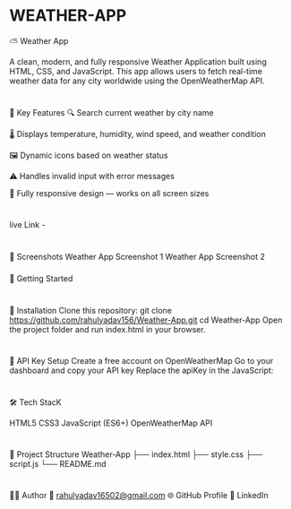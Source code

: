 # WEATHER-APP
⛅ Weather App

A clean, modern, and fully responsive Weather Application built using HTML, CSS, and JavaScript. 
This app allows users to fetch real-time weather data for any city worldwide using the OpenWeatherMap API.

#
🌟 Key Features
🔍 Search current weather by city name

🌡️ Displays temperature, humidity, wind speed, and weather condition

🖼️ Dynamic icons based on weather status

⚠️ Handles invalid input with error messages

📱 Fully responsive design — works on all screen sizes
#
live Link -
#
📸 Screenshots
Weather App Screenshot 1
Weather App Screenshot 2

###
🚀 Getting Started

 #
 🔧 Installation Clone this repository:
 git clone https://github.com/rahulyadav156/Weather-App.git cd Weather-App Open the project folder and run index.html in your browser.
 
#
🔐 API Key Setup
Create a free account on OpenWeatherMap
Go to your dashboard and copy your API key
Replace the apiKey in the JavaScript:

#
🛠️ Tech StacK

HTML5 
CSS3 
JavaScript (ES6+)
OpenWeatherMap API


#
📁 Project Structure Weather-App
├── index.html
├── style.css
├── script.js
└── README.md

#
🙋‍♂️ Author
📧 rahulyadav16502@gmail.com
🌐 GitHub Profile
🔗 LinkedIn

